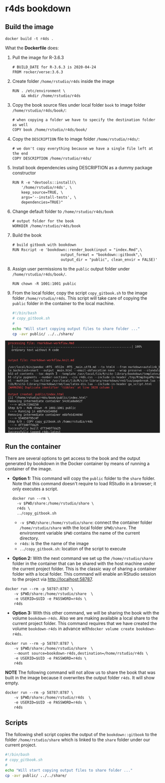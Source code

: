 # r4ds bookdown

## Build the image

```
docker build -t r4ds .
```

What the **Dockerfile** does:

1.  Pull the image for R-3.6.3

    ```
    # BUILD_DATE for R-3.6.3 is 2020-04-24
    FROM rocker/verse:3.6.3
    ```

2.  Create folder `/home/rstudio/r4ds` inside the image

    ```
    RUN . /etc/environment \
        && mkdir /home/rstudio/r4ds
    ```

3.  Copy the book source files under local folder `book` to image folder `/home/rstudio/r4ds/book/`:

    ```
    # when copying a folder we have to specify the destination folder as well
    COPY book /home/rstudio/r4ds/book/
    ```

4.  Copy the `DESCRIPTION` file to image folder `/home/rstudio/r4ds/`:

    ```
    # we don't copy everything because we have a single file left at the end
    COPY DESCRIPTION /home/rstudio/r4ds/
    ```

5.  Install book dependencies using DESCRIPTION as a dummy package constructor

    ```
    RUN R -e "devtools::install(\
        '/home/rstudio/r4ds', \
        keep_source=TRUE, \
        args='--install-tests', \
        dependencies=TRUE)"
    ```

6.  Change default folder to `/home/rstudio/r4ds/book`

    ```
    # output folder for the book
    WORKDIR /home/rstudio/r4ds/book
    ```

7.  Build the book

    ```
    # build gitbook with bookdown
    RUN Rscript -e 'bookdown::render_book(input = "index.Rmd",\
                          output_format = "bookdown::gitbook",\
                          output_dir = "public", clean_envir = FALSE)'
    ```

8.  Assign user permissions to the `public` output folder under `/home/rstudio/r4ds/book/`.

    ```
    RUN chown -R 1001:1001 public
    ```

9.  From the local folder, copy the script `copy_gitbook.sh` to the image folder `/home/rstudio/r4ds`. This script will take care of copying the `public` folder in the container to the local machine.

    ```bash
    #!/bin/bash
    # copy_gitbook.sh
    #
    echo "Will start copying output files to share folder ..."
    cp -avr public/ ../../share/
    ```



<img src="assets/README/image-20201011114547457.png" alt="image-20201011114547457" style="zoom:80%;" />

## Run the container

There are several options to get access to the book and the output generated by bookdown in the Docker container by means of running a container of the image.

* **Option 1:** This command will copy the `public` folder to the `share` folder. Note that this command doesn't require to load RStudio in a browser; it only executes a script.
  
  ```
  docker run --rm \
  	-v $PWD/share:/home/rstudio/share \
  	r4ds \
  	../copy_gitbook.sh
  ```
  
  -   `-v $PWD/share:/home/rstudio/share`: connect the container folder `/home/rstudio/share` with the local folder `$PWD/share`. The environment variable `$PWD` contains the name of the current directory.
  -   `r4ds`: is the the name of the image
  -   `../copy_gitbook.sh`: location of the script to execute


* **Option 2:** With the next command we set up the `/home/rstudio/share` folder in the container that can be shared with the host machine under the current project folder. This is the classic way of sharing a container folder with a local folder. This command will enable an RStudio session to the project via [http://localhost:58787](http://localhost:58787).

```
docker run --rm -p 58787:8787 \
    -v $PWD/share:/home/rstudio/share  \
    -e USERID=$UID -e PASSWORD=r4ds \
    r4ds
```

* **Option 3:** With this other command, we will be sharing the book with the volume `bookdown-r4ds`. Also we are making available a local share to the current project folder. This command requires that we have created the volume `bookdown-r4ds` in advance with`docker volume create bookdown-r4ds`.
```
docker run --rm -p 58787:8787 \
    -v $PWD/share:/home/rstudio/share  \
    --mount source=bookdown-r4ds,destination=/home/rstudio/r4ds \
    -e USERID=$UID -e PASSWORD=r4ds \
    r4ds
```


**NOTE**
The following command will not allow us to share the book that was built in the image because it overwrites the output folder `r4ds`. It will show empty.

```
docker run --rm -p 58787:8787 \
    -v $PWD/share:/home/rstudio/r4ds  \
    -e USERID=$UID -e PASSWORD=r4ds \
    r4ds
```



## Scripts

The following shell script copies the output of the `bookdown::gitbook` to the folder `/home/rstudio/share` which is linked to the `share` folder under our current project.

```bash
#!/bin/bash
# copy_gitbook.sh
#
echo "Will start copying output files to share folder ..."
cp -avr public/ ../../share/
```

